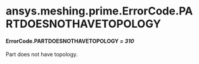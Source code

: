 <a id="ansys-meshing-prime-errorcode-partdoesnothavetopology"></a>

# ansys.meshing.prime.ErrorCode.PARTDOESNOTHAVETOPOLOGY

<a id="ansys.meshing.prime.ErrorCode.PARTDOESNOTHAVETOPOLOGY"></a>

#### ErrorCode.PARTDOESNOTHAVETOPOLOGY *= 310*

Part does not have topology.

<!-- !! processed by numpydoc !! -->
